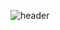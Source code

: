 <div>
  
  <!--Header-->
  ![header](https://capsule-render.vercel.app/api?type=blur&color=gradient&height=300&section=header&text=Hi,%20I'm%20[HYE%20WON]%20👋-nl-AI%20Major%20|%20Engineering%20Student)
  
</div>

<!--
**hye-wonn/hye-wonn** is a ✨ _special_ ✨ repository because its `README.md` (this file) appears on your GitHub profile.

Here are some ideas to get you started:

- 🔭 I’m currently working on ...
- 🌱 I’m currently learning ...
- 👯 I’m looking to collaborate on ...
- 🤔 I’m looking for help with ...
- 💬 Ask me about ...
- 📫 How to reach me: ...
- 😄 Pronouns: ...
- ⚡ Fun fact: ...
-->
